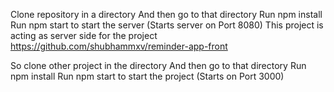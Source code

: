 Clone repository in a directory
And then go to that directory
Run npm install <br />
Run npm start to start the server (Starts server on Port 8080)
This project is acting as server side 
for the project https://github.com/shubhammxv/reminder-app-front

So clone other project in the directory
And then go to that directory
Run npm install
Run npm start to start the project (Starts on Port 3000)

